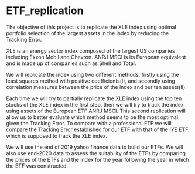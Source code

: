 # ETF_replication
The objective of this project is to replicate the XLE index using optimal portfolio selection of the largest assets in the index by reducing the Tracking Error.

XLE is an energy sector index composed of the largest US companies including Exxon Mobil and Chevron. ANRJ MSCI is its European equivalent and is made up of companies such as Shell and Total.

We will replicate the index using two different methods, firstly using the least squares method with positive coefficients(I), and secondly using correlation measures between the price of the index and our ten assets(II).

Each time we will try to partially replicate the XLE index using the top ten stocks of the XLE index in the first step, then we will try to track the index using assets of the European ETF ANRJ MSCI. This second replication will allow us to better evaluate which method seems to be the most optimal given the Tracking Error. To compare with a professional ETF we will compare the Tracking Error established for our ETF with that of the IYE ETF, which is supposed to track the XLE index.

We will use the end of 2019 yahoo finance data to build our ETFs. We will also use end-2020 data to assess the suitability of the ETFs by comparing the prices of the ETFs and the index for the year following the year in which the ETF was constructed.
